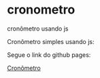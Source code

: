 # cronometro
cronômetro usando js

Cronômetro simples usando js: 

Segue o link do github pages: 

<a href="https://rochapedro30.github.io/cronometro/">Cronômetro</a>
